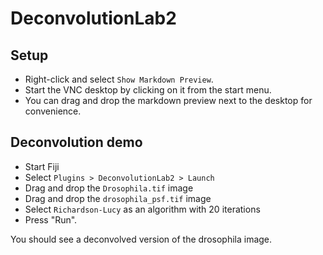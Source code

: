 # DeconvolutionLab2

## Setup

- Right-click and select `Show Markdown Preview`.
- Start the VNC desktop by clicking on it from the start menu.
- You can drag and drop the markdown preview next to the desktop for convenience.

## Deconvolution demo

- Start Fiji
- Select `Plugins > DeconvolutionLab2 > Launch`
- Drag and drop the `Drosophila.tif` image
- Drag and drop the `drosophila_psf.tif` image
- Select `Richardson-Lucy` as an algorithm with 20 iterations
- Press "Run".

You should see a deconvolved version of the drosophila image.